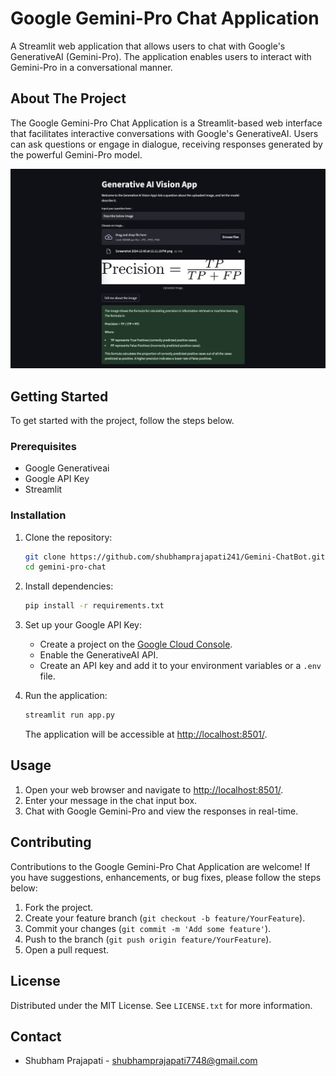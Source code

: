 # Google Gemini-Pro Chat Application

A Streamlit web application that allows users to chat with Google's GenerativeAI (Gemini-Pro). The application enables users to interact with Gemini-Pro in a conversational manner.

## About The Project

The Google Gemini-Pro Chat Application is a Streamlit-based web interface that facilitates interactive conversations with Google's GenerativeAI. Users can ask questions or engage in dialogue, receiving responses generated by the powerful Gemini-Pro model.

![chat-screen](chat-screen.png)

## Getting Started

To get started with the project, follow the steps below.

### Prerequisites

- Google Generativeai
- Google API Key
- Streamlit

### Installation

1. Clone the repository:

   ```bash
   git clone https://github.com/shubhamprajapati241/Gemini-ChatBot.git
   cd gemini-pro-chat
   ```

2. Install dependencies:

   ```bash
   pip install -r requirements.txt
   ```

3. Set up your Google API Key:

   - Create a project on the [Google Cloud Console](https://console.cloud.google.com/).
   - Enable the GenerativeAI API.
   - Create an API key and add it to your environment variables or a `.env` file.

4. Run the application:

   ```bash
   streamlit run app.py
   ```

   The application will be accessible at [http://localhost:8501/](http://localhost:8501/).

## Usage

1. Open your web browser and navigate to [http://localhost:8501/](http://localhost:8501/).
2. Enter your message in the chat input box.
3. Chat with Google Gemini-Pro and view the responses in real-time.

## Contributing

Contributions to the Google Gemini-Pro Chat Application are welcome! If you have suggestions, enhancements, or bug fixes, please follow the steps below:

1. Fork the project.
2. Create your feature branch (`git checkout -b feature/YourFeature`).
3. Commit your changes (`git commit -m 'Add some feature'`).
4. Push to the branch (`git push origin feature/YourFeature`).
5. Open a pull request.

## License

Distributed under the MIT License. See `LICENSE.txt` for more information.

## Contact

- Shubham Prajapati - [shubhamprajapati7748@gmail.com](mailto:shubhamprajapati7748@gmail.com)
